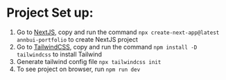 # Project Set up:

1. Go to [NextJS](https://nextjs.org/docs/getting-started), copy and run the command `npx create-next-app@latest annbui-portfolio` to create NextJS project
2. Go to [TailwindCSS](https://tailwindcss.com/docs/installation), copy and run the command `npm install -D tailwindcss` to install Tailwind
3. Generate tailwind config file `npx tailwindcss init`
4. To see project on browser, run `npm run dev`
